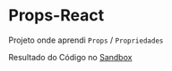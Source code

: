 # Props-React
Projeto onde aprendi ```Props``` / ```Propriedades```

Resultado do Código no [Sandbox](https://7ifyy9.csb.app/)
